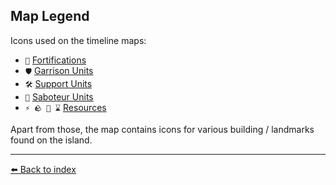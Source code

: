 ## Map Legend

Icons used on the timeline maps: 
- `🏰` [Fortifications](../refs/fortifications.md)
- `🛡️` [Garrison Units](../refs/garrisons.md)
- `🛠️` [Support Units](../refs/support.md)
- `🥷` [Saboteur Units](../refs/saboteur.md)
- `⚡ 🪨 🧪 ⌛` [Resources](../refs/resources.md)

Apart from those, the map contains icons for various building / landmarks found on the island. 


----------
[⬅️ Back to index](../refs/#e850_s)